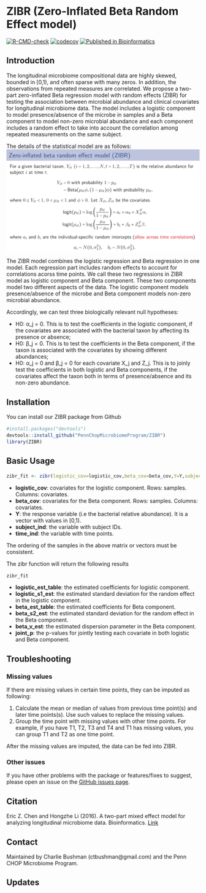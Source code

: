 # ZIBR (Zero-Inflated Beta Random Effect model)

<!-- badges: start -->
  [![R-CMD-check](https://github.com/PennChopMicrobiomeProgram/ZIBR/actions/workflows/R-CMD-check.yaml/badge.svg)](https://github.com/PennChopMicrobiomeProgram/ZIBR/actions/workflows/R-CMD-check.yaml)
  [![codecov](https://codecov.io/gh/PennChopMicrobiomeProgram/ZIBR/graph/badge.svg?token=6A7MIF2IPE)](https://codecov.io/gh/PennChopMicrobiomeProgram/ZIBR)
  [![Published in Bioinformatics](https://img.shields.io/badge/Published%20in-Bioinformatics-blue)](http://bioinformatics.oxfordjournals.org/content/early/2016/05/14/bioinformatics.btw308.short?rss=1)
  <!-- badges: end -->

## Introduction
The longitudinal microbiome compositional data are highly skewed, bounded in [0,1), and often sparse with many zeros. In addition, the observations from repeated measures are correlated. We propose a two-part zero-inflated Beta regression model with random effects (ZIBR) for testing the association between microbial abundance and clinical covariates for longitudinal microbiome data. The model includes a logistic component to model presence/absence of the microbe in samples and a Beta component to model non-zero microbial abundance and each component includes a random effect to take into account the correlation among repeated measurements on the same subject.

The details of the statistical model are as follows:
<img src="vignettes/zibr_stat_model.png" width="600" align="center">

The ZIBR model combines the logistic regression and Beta regression in one model. Each regression part includes random effects to account for correlations acorss time points. We call these two regressions in ZIBR model as logistic component and Beta component. These two components model two different aspects of the data. The logistic component models presence/absence of the microbe and Beta component models non-zero microbial abundance.

Accordingly, we can test three biologically relevant null hypotheses:  
- H0: α_j = 0.  This is to test the coefficients in the logistic component, if the covariates are associated with the bacterial taxon by affecting its presence or absence;  
- H0: β_j = 0.  This is to test the coefficients in the Beta component, if the taxon is associated with the covariates by showing different abundances;  
- H0: α_j = 0 and β_j = 0 for each covariate X_j and Z_j. This is to joinly test the coefficients in both logistic and Beta components, if the covariates affect the taxon both in terms of presence/absence and its non-zero abundance.  

## Installation
You can install our ZIBR package from Github
```r
#install.packages("devtools")
devtools::install_github("PennChopMicrobiomeProgram/ZIBR")
library(ZIBR)
```

## Basic Usage

```r
zibr_fit <- zibr(logistic_cov=logistic_cov,beta_cov=beta_cov,Y=Y,subject_ind=subject_ind,time_ind=time_ind)
```

- **logistic_cov**: covariates for the logistic component. Rows: samples. Columns: covariates.  
- **beta_cov**: covariates for the Beta component. Rows: samples. Columns: covariates.  
- **Y**: the response variable (i.e the bacterial relative abundance). It is a vector with values in [0,1).  
- **subject_ind**: the variable with subject IDs.   
- **time_ind**: the variable with time points.   

The ordering of the samples in the above matrix or vectors must be consistent.

The zibr function will return the following results

```r
zibr_fit
```

- **logistic_est_table**: the estimated coefficients for logistic component.  
- **logistic_s1_est**: the estimated standard deviation for the random effect in the logistic component.  
- **beta_est_table**: the estimated coefficients for Beta component.  
- **beta_s2_est**: the estimated standard deviation for the random effect in the Beta component.  
- **beta_v_est**: the estimated dispersion parameter in the Beta component.  
- **joint_p**: the p-values for jointly testing each covariate in both logistic and Beta component.  

## Troubleshooting

### Missing values
If there are missing values in certain time points, they can be imputed as following:
1. Calculate the mean or median of values from previous time point(s) and later time points(s). Use such values to replace the missing values.
2. Group the time point with missing values with other time points. For example, if you have T1, T2, T3 and T4 and T1 has missing values, you can group T1 and T2 as one time point.

After the missing values are imputed, the data can be fed into ZIBR.

### Other issues

If you have other problems with the package or features/fixes to suggest, please open an issue on the [GitHub issues page](https://github.com/PennChopMicrobiomeProgram/ZIBR/issues).

## Citation
Eric Z. Chen and Hongzhe Li (2016). A two-part mixed effect model for analyzing longitudinal microbiome data. Bioinformatics. [Link](http://bioinformatics.oxfordjournals.org/content/early/2016/05/14/bioinformatics.btw308.short?rss=1)

## Contact
Maintained by Charlie Bushman (ctbushman\@gmail.com) and the Penn CHOP Microbiome Program.

## Updates

<!---
- Add likelihood to the output.
- variable name is missing in beta.est.table
-->
